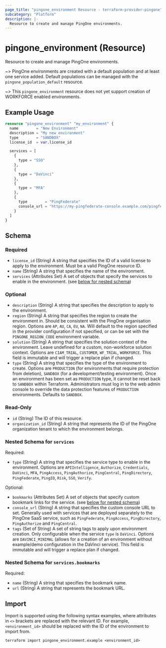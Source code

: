 ```yaml
---
page_title: "pingone_environment Resource - terraform-provider-pingone"
subcategory: "Platform"
description: |-
  Resource to create and manage PingOne environments.
---
```


# pingone_environment (Resource)

Resource to create and manage PingOne environments.

~> PingOne environments are created with a default population and at least one service added.  Default populations can be managed with the `pingone_population_default` resource.

~> This `pingone_environment` resource does not yet support creation of WORKFORCE enabled environments.

## Example Usage

```terraform
resource "pingone_environment" "my_environment" {
  name        = "New Environment"
  description = "My new environment"
  type        = "SANDBOX"
  license_id  = var.license_id

  services = [
    {
      type = "SSO"
    },
    {
      type = "DaVinci"
    },
    {
      type = "MFA"
    },
    {
      type        = "PingFederate"
      console_url = "https://my-pingfederate-console.example.com/pingfederate"
    }
  ]
}
```

<!-- schema generated by tfplugindocs -->
## Schema

### Required

- `license_id` (String) A string that specifies the ID of a valid license to apply to the environment.  Must be a valid PingOne resource ID.
- `name` (String) A string that specifies the name of the environment.
- `services` (Attributes Set) A set of objects that specify the services to enable in the environment. (see [below for nested schema](#nestedatt--services))

### Optional

- `description` (String) A string that specifies the description to apply to the environment.
- `region` (String) A string that specifies the region to create the environment in.  Should be consistent with the PingOne organisation region.  Options are `AP`, `AU`, `CA`, `EU`, `NA`.  Will default to the region specified in the provider configuration if not specified, or can be set with the `PINGONE_REGION_CODE` environment variable.
- `solution` (String) A string that specifies the solution context of the environment.  Leave undefined for a custom, non-workforce solution context.  Options are `CIAM_TRIAL`, `CUSTOMER`, `WF_TRIAL`, `WORKFORCE`.  This field is immutable and will trigger a replace plan if changed.
- `type` (String) A string that specifies the type of the environment to create.  Options are `PRODUCTION` (for environments that require protection from deletion), `SANDBOX` (for a development/testing environment).  Once an environment has been set as `PRODUCTION` type, it cannot be reset back to `SANDBOX` within Terraform.  Administrators must log in to the web admin console to override the data protection features of `PRODUCTION` environments.  Defaults to `SANDBOX`.

### Read-Only

- `id` (String) The ID of this resource.
- `organization_id` (String) A string that represents the ID of the PingOne organization tenant to which the environment belongs.

<a id="nestedatt--services"></a>
### Nested Schema for `services`

Required:

- `type` (String) A string that specifies the service type to enable in the environment.  Options are `APIIntelligence`, `Authorize`, `Credentials`, `DaVinci`, `MFA`, `PingAccess`, `PingAuthorize`, `PingCentral`, `PingDirectory`, `PingFederate`, `PingID`, `Risk`, `SSO`, `Verify`.

Optional:

- `bookmarks` (Attributes Set) A set of objects that specify custom bookmark links for the service. (see [below for nested schema](#nestedatt--services--bookmarks))
- `console_url` (String) A string that specifies the custom console URL to set.  Generally used with services that are deployed separately to the PingOne SaaS service, such as `PingFederate`, `PingAccess`, `PingDirectory`, `PingAuthorize` and `PingCentral`.
- `tags` (Set of String) A set of string tags to apply upon environment creation.  Only configurable when the service `type` is `DaVinci`.  Options are `DAVINCI_MINIMAL` (allows for a creation of an environment without example/demo configuration in the DaVinci service).  This field is immutable and will trigger a replace plan if changed.

<a id="nestedatt--services--bookmarks"></a>
### Nested Schema for `services.bookmarks`

Required:

- `name` (String) A string that specifies the bookmark name.
- `url` (String) A string that represents the bookmark URL.

## Import

Import is supported using the following syntax examples, where attributes in `<>` brackets are replaced with the relevant ID.  For example, `<environment_id>` should be replaced with the ID of the environment to import from.

```shell
terraform import pingone_environment.example <environment_id>
```
